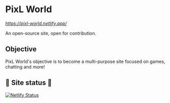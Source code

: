 # PixL World

*https://pixl-world.netlify.app/*

An open-source site, open for contribution.

## Objective

PixL World's objective is to become a multi-purpose site focused on games, chatting and more!

## 🚥 Site status 🚥

[![Netlify Status](https://api.netlify.com/api/v1/badges/29d5ce76-53a3-48f7-a471-67e449611ac8/deploy-status)](https://pixl-world.netlify.app/)
